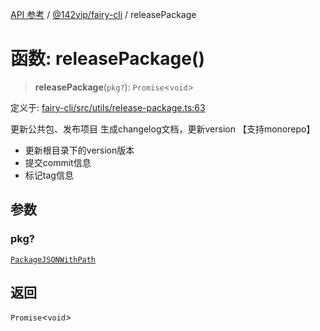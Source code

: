 [API 参考](../wiki/Home) / [@142vip/fairy-cli](../wiki/@142vip.fairy-cli) / releasePackage

# 函数: releasePackage()

> **releasePackage**(`pkg?`): `Promise`<`void`>

定义于: [fairy-cli/src/utils/release-package.ts:63](https://github.com/142vip/core-x/blob/58a4aca72f73ebc92491a458c9b83754486dc296/packages/fairy-cli/src/utils/release-package.ts#L63)

更新公共包、发布项目
生成changelog文档，更新version 【支持monorepo】

* 更新根目录下的version版本
* 提交commit信息
* 标记tag信息

## 参数

### pkg?

[`PackageJSONWithPath`](../wiki/@142vip.utils.%E6%8E%A5%E5%8F%A3.PackageJSONWithPath)

## 返回

`Promise`<`void`>
